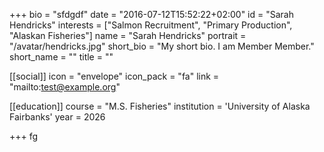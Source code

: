 +++
bio = "sfdgdf"
date = "2016-07-12T15:52:22+02:00"
id = "Sarah Hendricks"
interests = ["Salmon Recruitment", "Primary Production", "Alaskan Fisheries"]
name = "Sarah Hendricks"
portrait = "/avatar/hendricks.jpg"
short_bio = "My short bio. I am Member Member."
short_name = ""
title = ""

[[social]]
    icon = "envelope"
    icon_pack = "fa"
    link = "mailto:test@example.org"


[[education]]
    course = "M.S. Fisheries"
    institution = 'University of Alaska Fairbanks'
    year = 2026


+++
 fg
